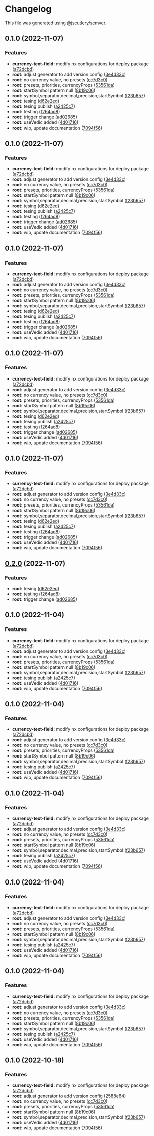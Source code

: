 # Changelog

This file was generated using [@jscutlery/semver](https://github.com/jscutlery/semver).

## 0.1.0 (2022-11-07)


### Features

* **currency-text-field:** modify nx configurations for deploy package ([a72dcbd](https://github.com/mgonc/novatics-ui/commit/a72dcbd32d9dcfb9b9ad3168322cd302519eccc1))
* **root:** adjust generator to add version config ([3e4d33c](https://github.com/mgonc/novatics-ui/commit/3e4d33c02094754a2cf2389d77aa92ea5c1868a5))
* **root:** no currency value, no presets ([cc7d3c0](https://github.com/mgonc/novatics-ui/commit/cc7d3c06cbb09d9b301f988ea0a576e4c2b8ff5a))
* **root:** presets, priorities, currencyProps ([53561da](https://github.com/mgonc/novatics-ui/commit/53561da074174bab6f6e55f3f317503e3970c5ff))
* **root:** startSymbol pattern null ([8b19c06](https://github.com/mgonc/novatics-ui/commit/8b19c0679e60e0852791d0a0585625585acf73e5))
* **root:** symbol,separator,decimal,precision,startSymbol ([f23b657](https://github.com/mgonc/novatics-ui/commit/f23b657dbe2f46e676dde43d040ca77c2873d311))
* **root:** tesing ([d62e2ed](https://github.com/mgonc/novatics-ui/commit/d62e2edad326284186d6fd78e638b1049eb56562))
* **root:** tesing publish ([a2425c7](https://github.com/mgonc/novatics-ui/commit/a2425c7c1529c67544d53033771625f591373c23))
* **root:** testing ([f264ad8](https://github.com/mgonc/novatics-ui/commit/f264ad8d5488626a5bf6cea7d3ac8b586cbec58e))
* **root:** trigger change ([ad02685](https://github.com/mgonc/novatics-ui/commit/ad026853869089df057c2cec0a80228f21c0f2cb))
* **root:** useVedic added ([4d01716](https://github.com/mgonc/novatics-ui/commit/4d017165eab7e0ed0830bf029912ff08435d1250))
* **root:** wip, update documentation ([7094f56](https://github.com/mgonc/novatics-ui/commit/7094f56af6499f51357224bb0e0a46d673d18140))

## 0.1.0 (2022-11-07)


### Features

* **currency-text-field:** modify nx configurations for deploy package ([a72dcbd](https://github.com/mgonc/novatics-ui/commit/a72dcbd32d9dcfb9b9ad3168322cd302519eccc1))
* **root:** adjust generator to add version config ([3e4d33c](https://github.com/mgonc/novatics-ui/commit/3e4d33c02094754a2cf2389d77aa92ea5c1868a5))
* **root:** no currency value, no presets ([cc7d3c0](https://github.com/mgonc/novatics-ui/commit/cc7d3c06cbb09d9b301f988ea0a576e4c2b8ff5a))
* **root:** presets, priorities, currencyProps ([53561da](https://github.com/mgonc/novatics-ui/commit/53561da074174bab6f6e55f3f317503e3970c5ff))
* **root:** startSymbol pattern null ([8b19c06](https://github.com/mgonc/novatics-ui/commit/8b19c0679e60e0852791d0a0585625585acf73e5))
* **root:** symbol,separator,decimal,precision,startSymbol ([f23b657](https://github.com/mgonc/novatics-ui/commit/f23b657dbe2f46e676dde43d040ca77c2873d311))
* **root:** tesing ([d62e2ed](https://github.com/mgonc/novatics-ui/commit/d62e2edad326284186d6fd78e638b1049eb56562))
* **root:** tesing publish ([a2425c7](https://github.com/mgonc/novatics-ui/commit/a2425c7c1529c67544d53033771625f591373c23))
* **root:** testing ([f264ad8](https://github.com/mgonc/novatics-ui/commit/f264ad8d5488626a5bf6cea7d3ac8b586cbec58e))
* **root:** trigger change ([ad02685](https://github.com/mgonc/novatics-ui/commit/ad026853869089df057c2cec0a80228f21c0f2cb))
* **root:** useVedic added ([4d01716](https://github.com/mgonc/novatics-ui/commit/4d017165eab7e0ed0830bf029912ff08435d1250))
* **root:** wip, update documentation ([7094f56](https://github.com/mgonc/novatics-ui/commit/7094f56af6499f51357224bb0e0a46d673d18140))

## 0.1.0 (2022-11-07)


### Features

* **currency-text-field:** modify nx configurations for deploy package ([a72dcbd](https://github.com/mgonc/novatics-ui/commit/a72dcbd32d9dcfb9b9ad3168322cd302519eccc1))
* **root:** adjust generator to add version config ([3e4d33c](https://github.com/mgonc/novatics-ui/commit/3e4d33c02094754a2cf2389d77aa92ea5c1868a5))
* **root:** no currency value, no presets ([cc7d3c0](https://github.com/mgonc/novatics-ui/commit/cc7d3c06cbb09d9b301f988ea0a576e4c2b8ff5a))
* **root:** presets, priorities, currencyProps ([53561da](https://github.com/mgonc/novatics-ui/commit/53561da074174bab6f6e55f3f317503e3970c5ff))
* **root:** startSymbol pattern null ([8b19c06](https://github.com/mgonc/novatics-ui/commit/8b19c0679e60e0852791d0a0585625585acf73e5))
* **root:** symbol,separator,decimal,precision,startSymbol ([f23b657](https://github.com/mgonc/novatics-ui/commit/f23b657dbe2f46e676dde43d040ca77c2873d311))
* **root:** tesing ([d62e2ed](https://github.com/mgonc/novatics-ui/commit/d62e2edad326284186d6fd78e638b1049eb56562))
* **root:** tesing publish ([a2425c7](https://github.com/mgonc/novatics-ui/commit/a2425c7c1529c67544d53033771625f591373c23))
* **root:** testing ([f264ad8](https://github.com/mgonc/novatics-ui/commit/f264ad8d5488626a5bf6cea7d3ac8b586cbec58e))
* **root:** trigger change ([ad02685](https://github.com/mgonc/novatics-ui/commit/ad026853869089df057c2cec0a80228f21c0f2cb))
* **root:** useVedic added ([4d01716](https://github.com/mgonc/novatics-ui/commit/4d017165eab7e0ed0830bf029912ff08435d1250))
* **root:** wip, update documentation ([7094f56](https://github.com/mgonc/novatics-ui/commit/7094f56af6499f51357224bb0e0a46d673d18140))

## 0.1.0 (2022-11-07)


### Features

* **currency-text-field:** modify nx configurations for deploy package ([a72dcbd](https://github.com/mgonc/novatics-ui/commit/a72dcbd32d9dcfb9b9ad3168322cd302519eccc1))
* **root:** adjust generator to add version config ([3e4d33c](https://github.com/mgonc/novatics-ui/commit/3e4d33c02094754a2cf2389d77aa92ea5c1868a5))
* **root:** no currency value, no presets ([cc7d3c0](https://github.com/mgonc/novatics-ui/commit/cc7d3c06cbb09d9b301f988ea0a576e4c2b8ff5a))
* **root:** presets, priorities, currencyProps ([53561da](https://github.com/mgonc/novatics-ui/commit/53561da074174bab6f6e55f3f317503e3970c5ff))
* **root:** startSymbol pattern null ([8b19c06](https://github.com/mgonc/novatics-ui/commit/8b19c0679e60e0852791d0a0585625585acf73e5))
* **root:** symbol,separator,decimal,precision,startSymbol ([f23b657](https://github.com/mgonc/novatics-ui/commit/f23b657dbe2f46e676dde43d040ca77c2873d311))
* **root:** tesing ([d62e2ed](https://github.com/mgonc/novatics-ui/commit/d62e2edad326284186d6fd78e638b1049eb56562))
* **root:** tesing publish ([a2425c7](https://github.com/mgonc/novatics-ui/commit/a2425c7c1529c67544d53033771625f591373c23))
* **root:** testing ([f264ad8](https://github.com/mgonc/novatics-ui/commit/f264ad8d5488626a5bf6cea7d3ac8b586cbec58e))
* **root:** trigger change ([ad02685](https://github.com/mgonc/novatics-ui/commit/ad026853869089df057c2cec0a80228f21c0f2cb))
* **root:** useVedic added ([4d01716](https://github.com/mgonc/novatics-ui/commit/4d017165eab7e0ed0830bf029912ff08435d1250))
* **root:** wip, update documentation ([7094f56](https://github.com/mgonc/novatics-ui/commit/7094f56af6499f51357224bb0e0a46d673d18140))

## 0.1.0 (2022-11-07)


### Features

* **currency-text-field:** modify nx configurations for deploy package ([a72dcbd](https://github.com/mgonc/novatics-ui/commit/a72dcbd32d9dcfb9b9ad3168322cd302519eccc1))
* **root:** adjust generator to add version config ([3e4d33c](https://github.com/mgonc/novatics-ui/commit/3e4d33c02094754a2cf2389d77aa92ea5c1868a5))
* **root:** no currency value, no presets ([cc7d3c0](https://github.com/mgonc/novatics-ui/commit/cc7d3c06cbb09d9b301f988ea0a576e4c2b8ff5a))
* **root:** presets, priorities, currencyProps ([53561da](https://github.com/mgonc/novatics-ui/commit/53561da074174bab6f6e55f3f317503e3970c5ff))
* **root:** startSymbol pattern null ([8b19c06](https://github.com/mgonc/novatics-ui/commit/8b19c0679e60e0852791d0a0585625585acf73e5))
* **root:** symbol,separator,decimal,precision,startSymbol ([f23b657](https://github.com/mgonc/novatics-ui/commit/f23b657dbe2f46e676dde43d040ca77c2873d311))
* **root:** tesing ([d62e2ed](https://github.com/mgonc/novatics-ui/commit/d62e2edad326284186d6fd78e638b1049eb56562))
* **root:** tesing publish ([a2425c7](https://github.com/mgonc/novatics-ui/commit/a2425c7c1529c67544d53033771625f591373c23))
* **root:** testing ([f264ad8](https://github.com/mgonc/novatics-ui/commit/f264ad8d5488626a5bf6cea7d3ac8b586cbec58e))
* **root:** trigger change ([ad02685](https://github.com/mgonc/novatics-ui/commit/ad026853869089df057c2cec0a80228f21c0f2cb))
* **root:** useVedic added ([4d01716](https://github.com/mgonc/novatics-ui/commit/4d017165eab7e0ed0830bf029912ff08435d1250))
* **root:** wip, update documentation ([7094f56](https://github.com/mgonc/novatics-ui/commit/7094f56af6499f51357224bb0e0a46d673d18140))

## [0.2.0](https://github.com/mgonc/novatics-ui/compare/currency-text-field-0.1.0...currency-text-field-0.2.0) (2022-11-07)


### Features

* **root:** tesing ([d62e2ed](https://github.com/mgonc/novatics-ui/commit/d62e2edad326284186d6fd78e638b1049eb56562))
* **root:** testing ([f264ad8](https://github.com/mgonc/novatics-ui/commit/f264ad8d5488626a5bf6cea7d3ac8b586cbec58e))
* **root:** trigger change ([ad02685](https://github.com/mgonc/novatics-ui/commit/ad026853869089df057c2cec0a80228f21c0f2cb))

## 0.1.0 (2022-11-04)


### Features

* **currency-text-field:** modify nx configurations for deploy package ([a72dcbd](https://github.com/mgonc/novatics-ui/commit/a72dcbd32d9dcfb9b9ad3168322cd302519eccc1))
* **root:** adjust generator to add version config ([3e4d33c](https://github.com/mgonc/novatics-ui/commit/3e4d33c02094754a2cf2389d77aa92ea5c1868a5))
* **root:** no currency value, no presets ([cc7d3c0](https://github.com/mgonc/novatics-ui/commit/cc7d3c06cbb09d9b301f988ea0a576e4c2b8ff5a))
* **root:** presets, priorities, currencyProps ([53561da](https://github.com/mgonc/novatics-ui/commit/53561da074174bab6f6e55f3f317503e3970c5ff))
* **root:** startSymbol pattern null ([8b19c06](https://github.com/mgonc/novatics-ui/commit/8b19c0679e60e0852791d0a0585625585acf73e5))
* **root:** symbol,separator,decimal,precision,startSymbol ([f23b657](https://github.com/mgonc/novatics-ui/commit/f23b657dbe2f46e676dde43d040ca77c2873d311))
* **root:** tesing publish ([a2425c7](https://github.com/mgonc/novatics-ui/commit/a2425c7c1529c67544d53033771625f591373c23))
* **root:** useVedic added ([4d01716](https://github.com/mgonc/novatics-ui/commit/4d017165eab7e0ed0830bf029912ff08435d1250))
* **root:** wip, update documentation ([7094f56](https://github.com/mgonc/novatics-ui/commit/7094f56af6499f51357224bb0e0a46d673d18140))

## 0.1.0 (2022-11-04)


### Features

* **currency-text-field:** modify nx configurations for deploy package ([a72dcbd](https://github.com/mgonc/novatics-ui/commit/a72dcbd32d9dcfb9b9ad3168322cd302519eccc1))
* **root:** adjust generator to add version config ([3e4d33c](https://github.com/mgonc/novatics-ui/commit/3e4d33c02094754a2cf2389d77aa92ea5c1868a5))
* **root:** no currency value, no presets ([cc7d3c0](https://github.com/mgonc/novatics-ui/commit/cc7d3c06cbb09d9b301f988ea0a576e4c2b8ff5a))
* **root:** presets, priorities, currencyProps ([53561da](https://github.com/mgonc/novatics-ui/commit/53561da074174bab6f6e55f3f317503e3970c5ff))
* **root:** startSymbol pattern null ([8b19c06](https://github.com/mgonc/novatics-ui/commit/8b19c0679e60e0852791d0a0585625585acf73e5))
* **root:** symbol,separator,decimal,precision,startSymbol ([f23b657](https://github.com/mgonc/novatics-ui/commit/f23b657dbe2f46e676dde43d040ca77c2873d311))
* **root:** tesing publish ([a2425c7](https://github.com/mgonc/novatics-ui/commit/a2425c7c1529c67544d53033771625f591373c23))
* **root:** useVedic added ([4d01716](https://github.com/mgonc/novatics-ui/commit/4d017165eab7e0ed0830bf029912ff08435d1250))
* **root:** wip, update documentation ([7094f56](https://github.com/mgonc/novatics-ui/commit/7094f56af6499f51357224bb0e0a46d673d18140))

## 0.1.0 (2022-11-04)


### Features

* **currency-text-field:** modify nx configurations for deploy package ([a72dcbd](https://github.com/mgonc/novatics-ui/commit/a72dcbd32d9dcfb9b9ad3168322cd302519eccc1))
* **root:** adjust generator to add version config ([3e4d33c](https://github.com/mgonc/novatics-ui/commit/3e4d33c02094754a2cf2389d77aa92ea5c1868a5))
* **root:** no currency value, no presets ([cc7d3c0](https://github.com/mgonc/novatics-ui/commit/cc7d3c06cbb09d9b301f988ea0a576e4c2b8ff5a))
* **root:** presets, priorities, currencyProps ([53561da](https://github.com/mgonc/novatics-ui/commit/53561da074174bab6f6e55f3f317503e3970c5ff))
* **root:** startSymbol pattern null ([8b19c06](https://github.com/mgonc/novatics-ui/commit/8b19c0679e60e0852791d0a0585625585acf73e5))
* **root:** symbol,separator,decimal,precision,startSymbol ([f23b657](https://github.com/mgonc/novatics-ui/commit/f23b657dbe2f46e676dde43d040ca77c2873d311))
* **root:** tesing publish ([a2425c7](https://github.com/mgonc/novatics-ui/commit/a2425c7c1529c67544d53033771625f591373c23))
* **root:** useVedic added ([4d01716](https://github.com/mgonc/novatics-ui/commit/4d017165eab7e0ed0830bf029912ff08435d1250))
* **root:** wip, update documentation ([7094f56](https://github.com/mgonc/novatics-ui/commit/7094f56af6499f51357224bb0e0a46d673d18140))

## 0.1.0 (2022-11-04)


### Features

* **currency-text-field:** modify nx configurations for deploy package ([a72dcbd](https://github.com/mgonc/novatics-ui/commit/a72dcbd32d9dcfb9b9ad3168322cd302519eccc1))
* **root:** adjust generator to add version config ([3e4d33c](https://github.com/mgonc/novatics-ui/commit/3e4d33c02094754a2cf2389d77aa92ea5c1868a5))
* **root:** no currency value, no presets ([cc7d3c0](https://github.com/mgonc/novatics-ui/commit/cc7d3c06cbb09d9b301f988ea0a576e4c2b8ff5a))
* **root:** presets, priorities, currencyProps ([53561da](https://github.com/mgonc/novatics-ui/commit/53561da074174bab6f6e55f3f317503e3970c5ff))
* **root:** startSymbol pattern null ([8b19c06](https://github.com/mgonc/novatics-ui/commit/8b19c0679e60e0852791d0a0585625585acf73e5))
* **root:** symbol,separator,decimal,precision,startSymbol ([f23b657](https://github.com/mgonc/novatics-ui/commit/f23b657dbe2f46e676dde43d040ca77c2873d311))
* **root:** tesing publish ([a2425c7](https://github.com/mgonc/novatics-ui/commit/a2425c7c1529c67544d53033771625f591373c23))
* **root:** useVedic added ([4d01716](https://github.com/mgonc/novatics-ui/commit/4d017165eab7e0ed0830bf029912ff08435d1250))
* **root:** wip, update documentation ([7094f56](https://github.com/mgonc/novatics-ui/commit/7094f56af6499f51357224bb0e0a46d673d18140))

## 0.1.0 (2022-11-04)


### Features

* **currency-text-field:** modify nx configurations for deploy package ([a72dcbd](https://github.com/mgonc/novatics-ui/commit/a72dcbd32d9dcfb9b9ad3168322cd302519eccc1))
* **root:** adjust generator to add version config ([3e4d33c](https://github.com/mgonc/novatics-ui/commit/3e4d33c02094754a2cf2389d77aa92ea5c1868a5))
* **root:** no currency value, no presets ([cc7d3c0](https://github.com/mgonc/novatics-ui/commit/cc7d3c06cbb09d9b301f988ea0a576e4c2b8ff5a))
* **root:** presets, priorities, currencyProps ([53561da](https://github.com/mgonc/novatics-ui/commit/53561da074174bab6f6e55f3f317503e3970c5ff))
* **root:** startSymbol pattern null ([8b19c06](https://github.com/mgonc/novatics-ui/commit/8b19c0679e60e0852791d0a0585625585acf73e5))
* **root:** symbol,separator,decimal,precision,startSymbol ([f23b657](https://github.com/mgonc/novatics-ui/commit/f23b657dbe2f46e676dde43d040ca77c2873d311))
* **root:** tesing publish ([a2425c7](https://github.com/mgonc/novatics-ui/commit/a2425c7c1529c67544d53033771625f591373c23))
* **root:** useVedic added ([4d01716](https://github.com/mgonc/novatics-ui/commit/4d017165eab7e0ed0830bf029912ff08435d1250))
* **root:** wip, update documentation ([7094f56](https://github.com/mgonc/novatics-ui/commit/7094f56af6499f51357224bb0e0a46d673d18140))

## 0.1.0 (2022-10-18)


### Features

* **currency-text-field:** modify nx configurations for deploy package ([a72dcbd](https://github.com/mgonc/novatics-ui/commit/a72dcbd32d9dcfb9b9ad3168322cd302519eccc1))
* **root:** adjust generator to add version config ([2588e64](https://github.com/mgonc/novatics-ui/commit/2588e64d92092d4b017994267c781addf14f9fbe))
* **root:** no currency value, no presets ([cc7d3c0](https://github.com/mgonc/novatics-ui/commit/cc7d3c06cbb09d9b301f988ea0a576e4c2b8ff5a))
* **root:** presets, priorities, currencyProps ([53561da](https://github.com/mgonc/novatics-ui/commit/53561da074174bab6f6e55f3f317503e3970c5ff))
* **root:** startSymbol pattern null ([8b19c06](https://github.com/mgonc/novatics-ui/commit/8b19c0679e60e0852791d0a0585625585acf73e5))
* **root:** symbol,separator,decimal,precision,startSymbol ([f23b657](https://github.com/mgonc/novatics-ui/commit/f23b657dbe2f46e676dde43d040ca77c2873d311))
* **root:** useVedic added ([4d01716](https://github.com/mgonc/novatics-ui/commit/4d017165eab7e0ed0830bf029912ff08435d1250))
* **root:** wip, update documentation ([7094f56](https://github.com/mgonc/novatics-ui/commit/7094f56af6499f51357224bb0e0a46d673d18140))
